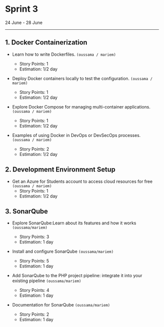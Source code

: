 # Sprint 3

24 June - 28 June

---

## 1. Docker Containerization

- Learn how to write Dockerfiles.
  `(oussama / mariem)`

  - Story Points: 1
  - Estimation: 1/2 day

- Deploy Docker containers locally to test the configuration.
  `(oussama / mariem)`

  - Story Points: 1
  - Estimation: 1/2 day

- Explore Docker Compose for managing multi-container applications.
  `(oussama / mariem)`

  - Story Points: 1
  - Estimation: 1/2 day

- Examples of using Docker in DevOps or DevSecOps processes.
  `(oussama / mariem)`

  - Story Points: 2
  - Estimation: 1/2 day

## 2. Development Environment Setup

- Get an Azure for Students account to access cloud resources for free
  `(oussama / mariem)`
  - Story Points: 1
  - Estimation: 1/2 day

## 3. SonarQube

- Explore SonarQube:Learn about its features and how it works `(oussama/mariem)`

  - Story Points: 3
  - Estimation: 1 day

- Install and configure SonarQube `(oussama/mariem)`

  - Story Points: 5
  - Estimation: 1 day

- Add SonarQube to the PHP project pipeline: integrate it into your existing pipeline `(oussama/mariem)`

  - Story Points: 4
  - Estimation: 1 day

- Documentation for SonarQube `(oussama/mariem)`

  - Story Points: 2
  - Estimation: 1 day
